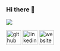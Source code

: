 ### Hi there 👋
![](https://cdn.cp.adobe.io/content/2/dcx/e0ad4a4e-e1ac-404f-9aa7-77a968110f2a/rendition/preview.jpg/version/3/format/jpg/dimension/width/size/1200)




[<img src='https://cdn.jsdelivr.net/npm/simple-icons@3.0.1/icons/github.svg' alt='github' height='40'>](https://github.com/xiaoye-hua)  [<img src='https://cdn.jsdelivr.net/npm/simple-icons@3.0.1/icons/linkedin.svg' alt='linkedin' height='40'>](https://www.linkedin.com/in/guo-hua/)  [<img src='https://cdn.jsdelivr.net/npm/simple-icons@3.0.1/icons/icloud.svg' alt='website' height='40'>](https://xiaoye-hua.github.io/)  

<!-- [![Top Langs](https://github-readme-stats.vercel.app/api/top-langs/?username=xiaoye-hua)](https://github.com/anuraghazra/github-readme-stats)

![GitHub stats](https://github-readme-stats.vercel.app/api?username=xiaoye-hua&show_icons=true)   -->
